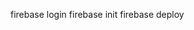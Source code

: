 <!-- The core Firebase JS SDK is always required and must be listed first -->
<script src="/__/firebase/8.2.2/firebase-app.js"></script>

<!-- TODO: Add SDKs for Firebase products that you want to use
     https://firebase.google.com/docs/web/setup#available-libraries -->

<!-- Initialize Firebase -->
<script src="/__/firebase/init.js"></script>


<!--desplegar en firebase hoisting -->
firebase login
firebase init 
firebase deploy